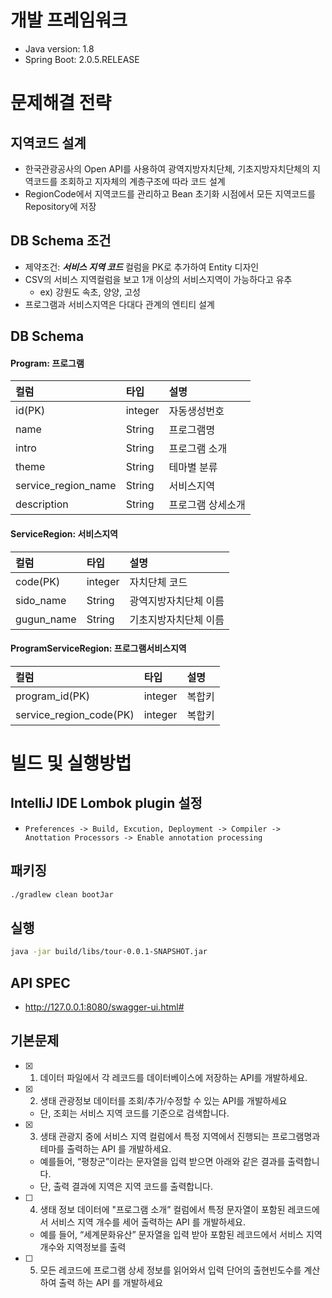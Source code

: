 # 개발 프레임워크
- Java version: 1.8
- Spring Boot: 2.0.5.RELEASE

# 문제해결 전략
## 지역코드 설계
- 한국관광공사의 Open API를 사용하여 광역지방자치단체, 기초지방자치단체의 지역코드를 조회하고 지자체의 계층구조에 따라 코드 설계
- RegionCode에서 지역코드를 관리하고 Bean 초기화 시점에서 모든 지역코드를 Repository에 저장

## DB Schema 조건
- 제약조건:  _**서비스 지역 코드**_ 컬럼을 PK로 추가하여 Entity 디자인
- CSV의 서비스 지역컬럼을 보고 1개 이상의 서비스지역이 가능하다고 유추
  - ex) 강원도 속초, 양양, 고성 
- 프로그램과 서비스지역은 다대다 관계의 엔티티 설계

## DB Schema
#### Program: 프로그램
| 컬럼  | 타입| 설명 | 
| :---- | :----- |:-----  |
| id(PK) | integer | 자동생성번호|
| name | String | 프로그램명 |
| intro | String | 프로그램 소개|
| theme | String | 테마별 분류|
| service_region_name | String | 서비스지역|
| description | String | 프로그램 상세소개|

#### ServiceRegion: 서비스지역

| 컬럼  | 타입| 설명 | 
| :---- | :----- |:-----  |
| code(PK) | integer | 자치단체 코드|
| sido_name | String | 광역지방자치단체 이름|
| gugun_name | String | 기초지방자치단체 이름|

#### ProgramServiceRegion: 프로그램서비스지역

| 컬럼  | 타입| 설명 | 
| :---- | :----- |:-----  |
| program_id(PK) | integer | 복합키|
| service_region_code(PK) | integer |복합키 |

# 빌드 및 실행방법
## IntelliJ IDE Lombok plugin 설정
 * `Preferences -> Build, Excution, Deployment -> Compiler -> Anottation Processors -> Enable annotation processing`

## 패키징
```bash
./gradlew clean bootJar
```

## 실행
```bash
java -jar build/libs/tour-0.0.1-SNAPSHOT.jar
```
## API SPEC
- http://127.0.0.1:8080/swagger-ui.html#

## 기본문제
- [x] 1. 데이터 파일에서 각 레코드를 데이터베이스에 저장하는 API를 개발하세요.
- [x] 2. 생태 관광정보 데이터를 조회/추가/수정할 수 있는 API를 개발하세요
  - 단, 조회는 서비스 지역 코드를 기준으로 검색합니다.
- [x] 3. 생태 관광지 중에 서비스 지역 컬럼에서 특정 지역에서 진행되는 프로그램명과 테마를 출력하는 API 를 개발하세요.
  - 예를들어, “평창군”이라는 문자열을 입력 받으면 아래와 같은 결과를 출력합니다.
  - 단, 출력 결과에 지역은 지역 코드를 출력합니다.
- [ ] 4. 생태 정보 데이터에 "프로그램 소개” 컬럼에서 특정 문자열이 포함된 레코드에서 서비스 지역 개수를 세어 출력하는 API 를 개발하세요.
  - 예를 들어, “세계문화유산” 문자열을 입력 받아 포함된 레코드에서 서비스 지역 개수와 지역정보를 출력
- [ ] 5. 모든 레코드에 프로그램 상세 정보를 읽어와서 입력 단어의 출현빈도수를 계산하여 출력 하는 API 를 개발하세요